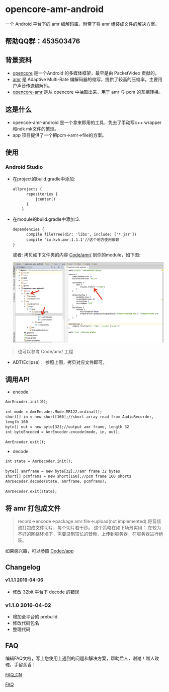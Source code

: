 opencore-amr-android
====================

一个 Android 平台下的 amr 编解码库，附带了将 amr 组装成文件的解决方案。

## 帮助QQ群：453503476

## 背景资料
- [opencore][1] 是一个Android 的多媒体框架，最早是由 PacketVideo 贡献的。
- [amr][2] 是 Adaptive Multi-Rate 编解码器的缩写，提供了较高的压缩率，主要用户声音传送编解码。
- [opencore-amr][3] 是从 opencore 中抽取出来，用于 amr 与 pcm 的互相转换。

## 这是什么
- opencoe-amr-android 是一个拿来即用的工具，免去了手动写c++ wrapper和ndk mk文件的繁琐。
- app 项目提供了一个把pcm->amr->file的方案。

## 使用
### Android Studio

* 在project的build.gradle中添加:  

  ```
  allprojects {
        repositories {
            jcenter()
        }
      }
  ```
* 在module的build.gradle中添加:3. 
  
  ```
  dependencies {
        compile fileTree(dir: 'libs', include: ['*.jar'])
        compile 'io.kvh:amr:1.1.1'//这个地方使用依赖
  }
  ```

  或者: 拷贝如下文件夹的内容 [Code/amr/](Code/amr/) 到你的module，如下图:

  ![Integration](pics/android_studio_integration.png)
> 也可以参考 Code/amr/ 工程

- ADT(Eclipse)： 参照上图，拷贝对应文件即可。

## 调用API
* encode

``` 
AmrEncoder.init(0);

int mode = AmrEncoder.Mode.MR122.ordinal();
short[] in = new short[160];//short array read from AudioRecorder, length 160
byte[] out = new byte[32];//output amr frame, length 32
int byteEncoded = AmrEncoder.encode(mode, in, out);

AmrEncoder.exit();        
```
* decode

```
int state = AmrDecoder.init();

byte[] amrframe = new byte[32];//amr frame 32 bytes
short[] pcmframs = new short[160];//pcm frame 160 shorts
AmrDecoder.decode(state, amrframe, pcmframs);

AmrDecoder.exit(state);
```

## 将 amr 打包成文件
> record->encode->package amr file->upload(not implemented)
将音频流打包成文件切片，每个切片若干秒。
这个策略在如下场景实用：
在较为不好的网络环境下，需要录制较长的音频，上传到服务器，在服务器进行组装。

如果感兴趣，可以参照 [Codec/app](Codec/app)

## Changelog

#### v1.1.1 2016-04-06
- 修改 32bit 平台下 decode 的错误

### v1.1.0 2016-04-02
- 增加全平台的 prebuild
- 修改代码包名
- 整理代码

## FAQ
编辑FAQ文档，写上您使用上遇到的问题和解决方案，帮助后人，谢谢！赠人玫瑰，手留余香！

[FAQ_CN](FAQ_CN.md)

[FAQ](FAQ.md)

  [1]: https://github.com/android/platform_external_opencore
  [2]: http://en.wikipedia.org/wiki/Adaptive_Multi-Rate_audio_codec
  [3]: http://opencore-amr.sourceforge.net/

